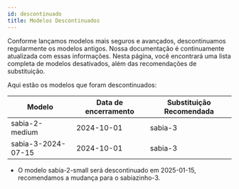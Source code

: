 ```yaml
---
id: descontinuado
title: Modelos Descontinuados
---
```


Conforme lançamos modelos mais seguros e avançados, descontinuamos regularmente os modelos antigos. Nossa documentação é continuamente atualizada com essas informações. Nesta página, você encontrará uma lista completa de modelos desativados, além das recomendações de substituição.

Aqui estão os modelos que foram descontinuados:


| Modelo | Data de encerramento | Substituição Recomendada |
|-------|--------|-------|
| sabia-2-medium | 2024-10-01 | sabia-3 |
| sabia-3-2024-07-15 | 2024-10-01 |sabia-3 |

* O modelo sabia-2-small será descontinuado em 2025-01-15, recomendamos a mudança para o sabiazinho-3.
